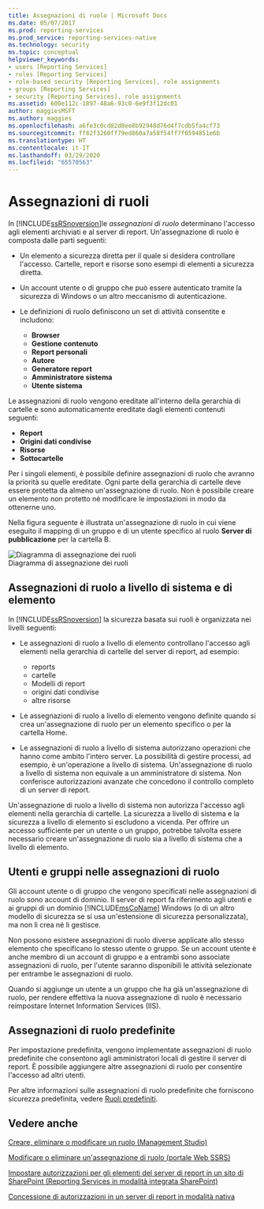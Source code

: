 ```yaml
---
title: Assegnazioni di ruolo | Microsoft Docs
ms.date: 05/07/2017
ms.prod: reporting-services
ms.prod_service: reporting-services-native
ms.technology: security
ms.topic: conceptual
helpviewer_keywords:
- users [Reporting Services]
- roles [Reporting Services]
- role-based security [Reporting Services], role assignments
- groups [Reporting Services]
- security [Reporting Services], role assignments
ms.assetid: 600e112c-1897-48a6-93c0-6e9f3f12dc01
author: maggiesMSFT
ms.author: maggies
ms.openlocfilehash: a6fe3c0cd82d8ee8b92948d76d4f7cdb5fa4cf73
ms.sourcegitcommit: ff82f3260ff79ed860a7a58f54ff7f0594851e6b
ms.translationtype: HT
ms.contentlocale: it-IT
ms.lasthandoff: 03/29/2020
ms.locfileid: "65570563"
---
```

# <a name="role-assignments"></a>Assegnazioni di ruoli

In [!INCLUDE[ssRSnoversion](../../includes/ssrsnoversion-md.md)]le *assegnazioni di ruolo* determinano l'accesso agli elementi archiviati e al server di report. Un'assegnazione di ruolo è composta dalle parti seguenti:  
  
- Un elemento a sicurezza diretta per il quale si desidera controllare l'accesso. Cartelle, report e risorse sono esempi di elementi a sicurezza diretta.  
  
- Un account utente o di gruppo che può essere autenticato tramite la sicurezza di Windows o un altro meccanismo di autenticazione.  
  
- Le definizioni di ruolo definiscono un set di attività consentite e includono:
  - **Browser**
  - **Gestione contenuto**
  - **Report personali**
  - **Autore**
  - **Generatore report**
  - **Amministratore sistema**
  - **Utente sistema**

 Le assegnazioni di ruolo vengono ereditate all'interno della gerarchia di cartelle e sono automaticamente ereditate dagli elementi contenuti seguenti:

- **Report**
- **Origini dati condivise**
- **Risorse**
- **Sottocartelle**

Per i singoli elementi, è possibile definire assegnazioni di ruolo che avranno la priorità su quelle ereditate. Ogni parte della gerarchia di cartelle deve essere protetta da almeno un'assegnazione di ruolo. Non è possibile creare un elemento non protetto né modificare le impostazioni in modo da ottenerne uno.  
  
 Nella figura seguente è illustrata un'assegnazione di ruolo in cui viene eseguito il mapping di un gruppo e di un utente specifico al ruolo **Server di pubblicazione** per la cartella B.  
  
 ![Diagramma di assegnazione dei ruoli](../../reporting-services/security/media/report-securityarch.gif "Diagramma di assegnazione dei ruoli")  
Diagramma di assegnazione dei ruoli  
  
## <a name="system-level-and-item-level-role-assignments"></a>Assegnazioni di ruolo a livello di sistema e di elemento

 In [!INCLUDE[ssRSnoversion](../../includes/ssrsnoversion-md.md)] la sicurezza basata sui ruoli è organizzata nei livelli seguenti:

- Le assegnazioni di ruolo a livello di elemento controllano l'accesso agli elementi nella gerarchia di cartelle del server di report, ad esempio:
  - reports
  - cartelle
  - Modelli di report
  - origini dati condivise
  - altre risorse

- Le assegnazioni di ruolo a livello di elemento vengono definite quando si crea un'assegnazione di ruolo per un elemento specifico o per la cartella Home.

- Le assegnazioni di ruolo a livello di sistema autorizzano operazioni che hanno come ambito l'intero server. La possibilità di gestire processi, ad esempio, è un'operazione a livello di sistema. Un'assegnazione di ruolo a livello di sistema non equivale a un amministratore di sistema. Non conferisce autorizzazioni avanzate che concedono il controllo completo di un server di report.

Un'assegnazione di ruolo a livello di sistema non autorizza l'accesso agli elementi nella gerarchia di cartelle. La sicurezza a livello di sistema e la sicurezza a livello di elemento si escludono a vicenda. Per offrire un accesso sufficiente per un utente o un gruppo, potrebbe talvolta essere necessario creare un'assegnazione di ruolo sia a livello di sistema che a livello di elemento.

## <a name="users-and-groups-in-role-assignments"></a>Utenti e gruppi nelle assegnazioni di ruolo

 Gli account utente o di gruppo che vengono specificati nelle assegnazioni di ruolo sono account di dominio. Il server di report fa riferimento agli utenti e ai gruppi di un dominio [!INCLUDE[msCoName](../../includes/msconame-md.md)] Windows (o di un altro modello di sicurezza se si usa un'estensione di sicurezza personalizzata), ma non li crea né li gestisce.

Non possono esistere assegnazioni di ruolo diverse applicate allo stesso elemento che specificano lo stesso utente o gruppo. Se un account utente è anche membro di un account di gruppo e a entrambi sono associate assegnazioni di ruolo, per l'utente saranno disponibili le attività selezionate per entrambe le assegnazioni di ruolo.

Quando si aggiunge un utente a un gruppo che ha già un'assegnazione di ruolo, per rendere effettiva la nuova assegnazione di ruolo è necessario reimpostare Internet Information Services (IIS).

## <a name="predefined-role-assignments"></a>Assegnazioni di ruolo predefinite

 Per impostazione predefinita, vengono implementate assegnazioni di ruolo predefinite che consentono agli amministratori locali di gestire il server di report. È possibile aggiungere altre assegnazioni di ruolo per consentire l'accesso ad altri utenti.

 Per altre informazioni sulle assegnazioni di ruolo predefinite che forniscono sicurezza predefinita, vedere [Ruoli predefiniti](../../reporting-services/security/role-definitions-predefined-roles.md).  

## <a name="see-also"></a>Vedere anche

 [Creare, eliminare o modificare un ruolo &#40;Management Studio&#41;](../../reporting-services/security/role-definitions-create-delete-or-modify.md)

 [Modificare o eliminare un'assegnazione di ruolo &#40;portale Web SSRS&#41;](../../reporting-services/security/role-assignments-modify-or-delete.md)

 [Impostare autorizzazioni per gli elementi del server di report in un sito di SharePoint &#40;Reporting Services in modalità integrata SharePoint&#41;](../../reporting-services/security/set-permissions-for-report-server-items-on-a-sharepoint-site.md)

 [Concessione di autorizzazioni in un server di report in modalità nativa](../../reporting-services/security/granting-permissions-on-a-native-mode-report-server.md)  
